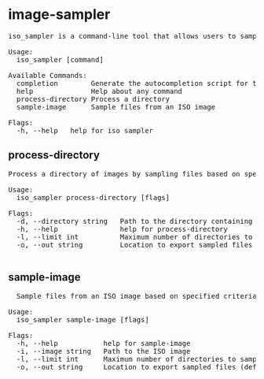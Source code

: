 image-sampler
=

<pre>
iso_sampler is a command-line tool that allows users to sample files from ISO images based on specified criteria.

Usage:
  iso_sampler [command]

Available Commands:
  completion        Generate the autocompletion script for the specified shell
  help              Help about any command
  process-directory Process a directory
  sample-image      Sample files from an ISO image

Flags:
  -h, --help   help for iso_sampler
</pre>

process-directory
-
<pre>
Process a directory of images by sampling files based on specified criteria.

Usage:
  iso_sampler process-directory [flags]

Flags:
  -d, --directory string   Path to the directory containing ISO images
  -h, --help               help for process-directory
  -l, --limit int          Maximum number of directories to sample from per image (default 10)
  -o, --out string         Location to export sampled files (default "exports")
  </pre>

  sample-image
  -
  <pre>
  Sample files from an ISO image based on specified criteria such as directory limit and export location.

Usage:
  iso_sampler sample-image [flags]

Flags:
  -h, --help           help for sample-image
  -i, --image string   Path to the ISO image
  -l, --limit int      Maximum number of directories to sample from (default 10)
  -o, --out string     Location to export sampled files (default "exports")
  </pre>
